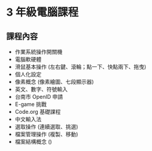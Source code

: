 # 3 年級電腦課程

## 課程內容
- 作業系統操作開關機
- 電腦軟硬體
- 滑鼠基本操作 (左右鍵、滾輪；點一下、快點兩下、拖曳)
- 個人化設定
- 像素概念 (像素繪圖、七段顯示器)
- 英文、數字、符號輸入
- 台南市 OpenID 申請
- E-game 挑戰
- Code.org 基礎課程
- 中文輸入法
- 選取操作 (連續選取、挑選)
- 檔案管理操作 (複製、移動)
- 檔案結構概念 ()
